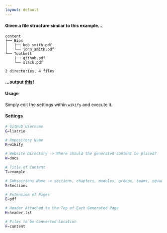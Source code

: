 ```yaml
---
layout: default
---
```


#### Given a file structure similar to this example...
```
content
├── Bios
│   ├── bob_smith.pdf
│   └── john_smith.pdf
└── Toolbelt
    ├── github.pdf
    └── slack.pdf

2 directories, 4 files
```

#### ...output [this](example)!

#### Usage
Simply edit the settings within `wikify` and execute it.

#### Settings
```bash
# GitHub Username
G=liatrio

# Repository Name
R=wikify

# Website Directory -> Where should the generated content be placed?
W=docs

# Title of Content
T=example

# Subsections Name -> sections, chapters, modules, groups, teams, squads, etc.
S=Sections

# Extension of Pages
E=pdf

# Header Attached to the Top of Each Generated Page
H=header.txt

# Files to be Converted Location
F=content
```
